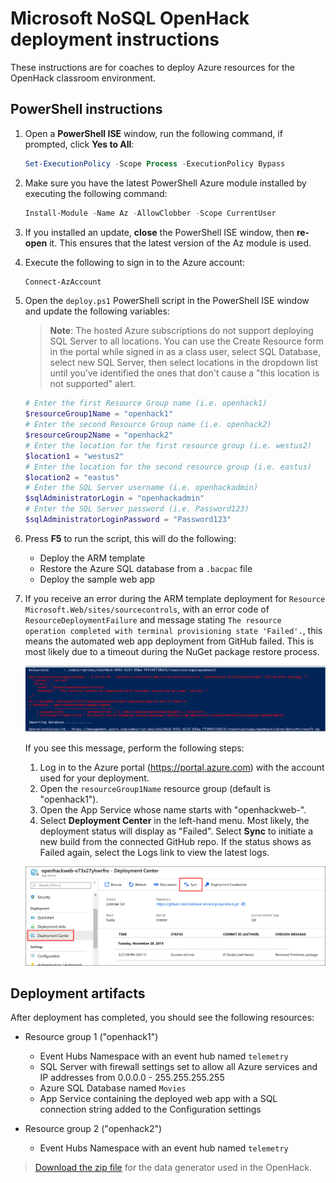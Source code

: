 # Microsoft NoSQL OpenHack deployment instructions

These instructions are for coaches to deploy Azure resources for the OpenHack classroom environment.

## PowerShell instructions

1. Open a **PowerShell ISE** window, run the following command, if prompted, click **Yes to All**:

   ```PowerShell
   Set-ExecutionPolicy -Scope Process -ExecutionPolicy Bypass
   ```

2. Make sure you have the latest PowerShell Azure module installed by executing the following command:

    ```PowerShell
    Install-Module -Name Az -AllowClobber -Scope CurrentUser
    ```

3. If you installed an update, **close** the PowerShell ISE window, then **re-open** it. This ensures that the latest version of the Az module is used.

4. Execute the following to sign in to the Azure account:

    ```PowerShell
    Connect-AzAccount
    ```

5. Open the `deploy.ps1` PowerShell script in the PowerShell ISE window and update the following variables:

    > **Note**: The hosted Azure subscriptions do not support deploying SQL Server to all locations. You can use the Create Resource form in the portal while signed in as a class user, select SQL Database, select new SQL Server, then select locations in the dropdown list until you've identified the ones that don't cause a "this location is not supported" alert.

    ```PowerShell
    # Enter the first Resource Group name (i.e. openhack1)
    $resourceGroup1Name = "openhack1"
    # Enter the second Resource Group name (i.e. openhack2)
    $resourceGroup2Name = "openhack2"
    # Enter the location for the first resource group (i.e. westus2)
    $location1 = "westus2"
    # Enter the location for the second resource group (i.e. eastus)
    $location2 = "eastus"
    # Enter the SQL Server username (i.e. openhackadmin)
    $sqlAdministratorLogin = "openhackadmin"
    # Enter the SQL Server password (i.e. Password123)
    $sqlAdministratorLoginPassword = "Password123"
    ```

6. Press **F5** to run the script, this will do the following:

   - Deploy the ARM template
   - Restore the Azure SQL database from a `.bacpac` file
   - Deploy the sample web app

7. If you receive an error during the ARM template deployment for `Resource Microsoft.Web/sites/sourcecontrols`, with an error code of `ResourceDeploymentFailure` and message stating `The resource operation completed with terminal provisioning state 'Failed'.`, this means the automated web app deployment from GitHub failed. This is most likely due to a timeout during the NuGet package restore process.

    ![The ARM template deployment failure is shown.](media/arm-deployment-failure-web.png "Deployment failure")

    If you see this message, perform the following steps:

    1. Log in to the Azure portal (<https://portal.azure.com>) with the account used for your deployment.
    2. Open the `resourceGroup1Name` resource group (default is "openhack1").
    3. Open the App Service whose name starts with "openhackweb-".
    4. Select **Deployment Center** in the left-hand menu. Most likely, the deployment status will display as "Failed". Select **Sync** to initiate a new build from the connected GitHub repo. If the status shows as Failed again, select the Logs link to view the latest logs.

    ![The Deployment Center blade is displayed.](media/portal-web-app-deployment-center.png "Deployment Center")

## Deployment artifacts

After deployment has completed, you should see the following resources:

- Resource group 1 ("openhack1")

  - Event Hubs Namespace with an event hub named `telemetry`
  - SQL Server with firewall settings set to allow all Azure services and IP addresses from 0.0.0.0 - 255.255.255.255
  - Azure SQL Database named `Movies`
  - App Service containing the deployed web app with a SQL connection string added to the Configuration settings

- Resource group 2 ("openhack2")

  - Event Hubs Namespace with an event hub named `telemetry`

> [Download the zip file](https://openhackguides.blob.core.windows.net/no-sql-artifacts/DataGenerator.zip) for the data generator used in the OpenHack.
